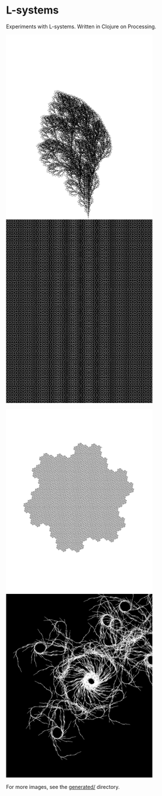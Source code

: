 # L-systems

Experiments with L-systems. Written in Clojure on Processing.

<img src="generated/tree2.png" width="400" height="500"/> <img src="generated/hilbert.png" width="400" height="500"/>

<img src="generated/hexagonal-gosper.png" width="400" height="500"/> <img src="generated/weird-spider-thing-10.png" width="400" height="500"/>

For more images, see the [generated/](generated/) directory.
